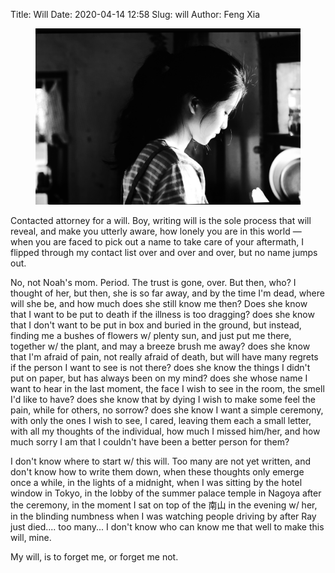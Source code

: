 Title: Will
Date: 2020-04-14 12:58
Slug: will
Author: Feng Xia


<figure class="s12 center">
  <img src="images/will.png"/>
</figure>

Contacted attorney for a will. Boy, writing will is the sole process
that will reveal, and make you utterly aware, how lonely you are in
this world &mdash; when you are faced to pick out a name to take care
of your aftermath, I flipped through my contact list over and over and
over, but no name jumps out.

No, not Noah's mom. Period. The trust is gone, over. But then, who? I
thought of her, but then, she is so far away, and by the time I'm
dead, where will she be, and how much does she still know me then?
Does she know that I want to be put to death if the illness is too
dragging? does she know that I don't want to be put in box and buried
in the ground, but instead, finding me a bushes of flowers w/ plenty
sun, and just put me there, together w/ the plant, and may a breeze
brush me away? does she know that I'm afraid of pain, not really
afraid of death, but will have many regrets if the person I want to
see is not there? does she know the things I didn't put on paper, but
has always been on my mind? does she whose name I want to hear in the
last moment, the face I wish to see in the room, the smell I'd like to
have? does she know that by dying I wish to make some feel the pain,
while for others, no sorrow? does she know I want a simple ceremony,
with only the ones I wish to see, I cared, leaving them each a small
letter, with all my thoughts of the individual, how much I missed
him/her, and how much sorry I am that I couldn't have been a better
person for them?

I don't know where to start w/ this will. Too many are not yet
written, and don't know how to write them down, when these thoughts
only emerge once a while, in the lights of a midnight, when I was
sitting by the hotel window in Tokyo, in the lobby of the summer palace
temple in Nagoya after the ceremony, in the moment I sat on top of the
南山 in the evening w/ her, in the blinding numbness when I was
watching people driving by after Ray just died.... too many... I don't
know who can know me that well to make this will, mine. 

My will, is to forget me, or forget me not. 
